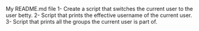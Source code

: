 My README.md file
1- Create a script that switches the current user to the user betty.
2- Script that prints the effective username of the current user.
3- Script that prints all the groups the current user is part of.
